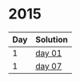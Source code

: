# 2015

| Day | Solution |
| --- | --- |
| 1 | [day 01](/2015/day_01/src/main.rs) |
| 1 | [day 07](/2015/day_07/src/main.rs) |